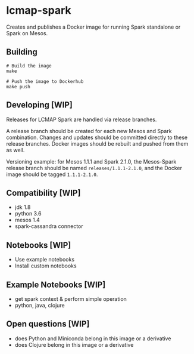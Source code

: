 # lcmap-spark
Creates and publishes a Docker image for running Spark standalone or Spark on Mesos.


## Building
```
# Build the image
make

# Push the image to Dockerhub
make push
```

## Developing [WIP]
Releases for LCMAP Spark are handled via release branches.  

A release branch should be created for each new Mesos and Spark combination.  Changes and updates should be committed directly to these release branches. Docker images should be rebuilt and pushed from them as well.

Versioning example: for Mesos 1.1.1 and Spark 2.1.0, the Mesos-Spark
release branch should be named ```releases/1.1.1-2.1.0```, and the Docker image should be tagged ```1.1.1-2.1.0```.

## Compatibility [WIP]
* jdk 1.8
* python 3.6
* mesos 1.4
* spark-cassandra connector 

## Notebooks [WIP]
* Use example notebooks
* Install custom notebooks

## Example Notebooks [WIP]
* get spark context & perform simple operation
* python, java, clojure

## Open questions [WIP]
* does Python and Miniconda belong in this image or a derivative
* does Clojure belong in this image or a derivative
